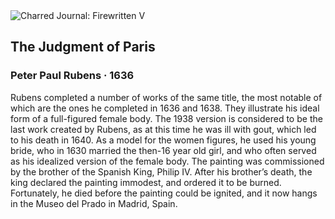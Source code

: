 <div class="artwork-of-the-day">
  <div class="container">
    <div class="img-wrapper">
      <img
        src="https://uploads3.wikiart.org/images/peter-paul-rubens/the-judgment-of-paris-1.jpg!Large.jpg"
        alt="Charred Journal: Firewritten V" />
    </div>
    <div class="artwork-detail">
      <div class="artwork-origin"> 
        <h2 class="artwork-name">The Judgment of Paris</h2>
        <h3 class="artist">
          Peter Paul Rubens
                    ·  1636
        </h3>
      </div>
      <p class="description">
        <span class="artwork-description-text ng-binding" ng-bind-html="viewModel.ArtworkOfTheDay.Description | unsafe">Rubens completed a number of works of the same title, the most notable of which are the ones he completed in 1636 and 1638. They illustrate his ideal form of a full-figured female body. The 1938 version is considered to be the last work created by Rubens, as at this time he was ill with gout, which led to his death in 1640. As a model for the women figures, he used his young bride, who in 1630 married the then-16 year old girl, and who often served as his idealized version of the female body. The painting was commissioned by the brother of the Spanish King, Philip IV. After his brother’s death, the king declared the painting immodest, and ordered it to be burned. Fortunately, he died before the painting could be ignited, and it now hangs in the Museo del Prado in Madrid, Spain. </span>
                        <div class="text-shadow-container" ng-show="showShadow" style=""></div>
      </p>
    </div>
  </div>

</div>

